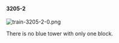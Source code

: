 #### 3205-2
![train-3205-2-0.png](https://github.com/lil-lab/nlvr/raw/master/nlvr/train/images/53/train-3205-2-0.png "train-3205-2-0.png")

There is no blue tower with only one block.